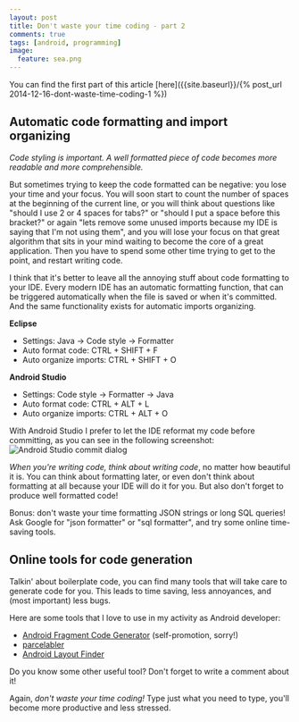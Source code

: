 ```yaml
---
layout: post
title: Don't waste your time coding - part 2
comments: true
tags: [android, programming]
image:
  feature: sea.png
---
```


You can find the first part of this article [here]({{site.baseurl}}/{% post_url 2014-12-16-dont-waste-time-coding-1 %})

Automatic code formatting and import organizing
------------------------------------------------
<em>Code styling is important. A well formatted piece of code becomes more readable and more comprehensible.</em>

But sometimes trying to keep the code formatted can be negative: you lose your time and your focus.
You will soon start to count the number of spaces at the beginning of the current line, or you will think about questions like "should I use 2 or 4 spaces for tabs?" or "should I put a space before this bracket?" or again "lets remove some unused imports because my IDE is saying that I'm not using them", and you will lose your focus on that great algorithm that sits in your mind waiting to become the core of a great application. Then you have to spend some other time trying to get to the point, and restart writing code.

I think that it's better to leave all the annoying stuff about code formatting to your IDE.
Every modern IDE has an automatic formatting function, that can be triggered automatically when the file is saved or when it's committed. And the same functionality exists for automatic imports organizing.

<strong>Eclipse</strong>

* Settings: Java -> Code style -> Formatter
* Auto format code: CTRL + SHIFT + F
* Auto organize imports: CTRL + SHIFT + O

<strong>Android Studio</strong>

* Settings: Code style -> Formatter -> Java
* Auto format code: CTRL + ALT + L
* Auto organize imports: CTRL + ALT + O

With Android Studio I prefer to let the IDE reformat my code before committing, as you can see in the following screenshot:
![Android Studio commit dialog]({{site.baseurl}}/images/studio_commit_dialog.png)

<em>When you're writing code, think about writing code</em>, no matter how beautiful it is. You can think about formatting later, or even don't think about formatting at all because your IDE will do it for you.
But also don't forget to produce well formatted code!

Bonus: don't waste your time formatting JSON strings or long SQL queries! Ask Google for "json formatter" or "sql formatter", and try some online time-saving tools.

Online tools for code generation
--------------------------------
Talkin' about boilerplate code, you can find many tools that will take care to generate code for you. This leads to time saving, less annoyances, and (most important) less bugs.

Here are some tools that I love to use in my activity as Android developer:

- [Android Fragment Code Generator](http://andreamaglie.com/android-fragment-generator/) (self-promotion, sorry!)
- [parcelabler](http://www.parcelabler.com/)
- [Android Layout Finder](https://www.buzzingandroid.com/tools/android-layout-finder/)

Do you know some other useful tool? Don't forget to write a comment about it!

Again, <em>don't waste your time coding!</em> Type just what you need to type, you'll become more productive and less stressed.